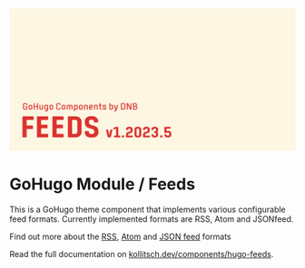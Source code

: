 ![](../../documentation/hugo-feeds/header-card.png)

# GoHugo Module / Feeds

This is a GoHugo theme component that implements various configurable feed formats. Currently implemented formats are RSS, Atom and JSONfeed.

Find out more about the [RSS](https://cyber.harvard.edu/rss/rss.html), [Atom](https://datatracker.ietf.org/doc/html/rfc4287) and [JSON feed](https://www.jsonfeed.org/version/1.1/) formats

Read the full documentation on [kollitsch.dev/components/hugo-feeds](https://kollitsch.dev/components/hugo-feeds).
